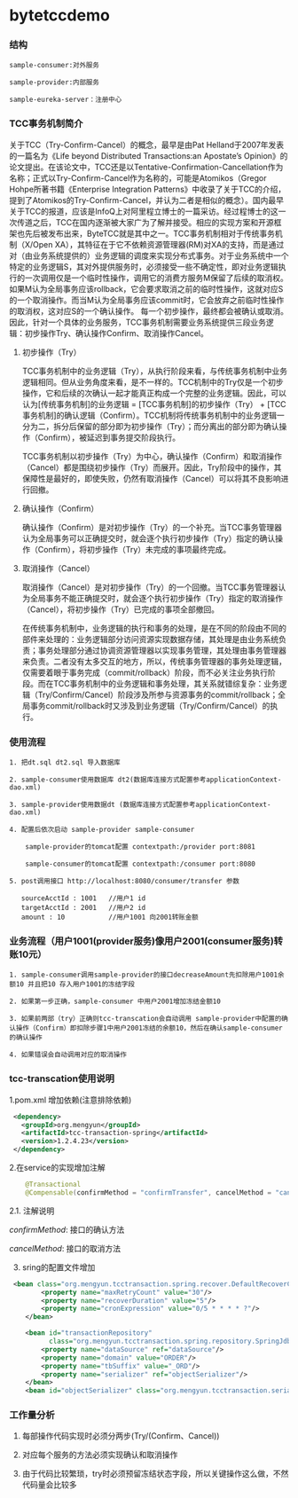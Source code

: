 bytetccdemo
====================

### 结构
    
    sample-consumer:对外服务

    sample-provider:内部服务

    sample-eureka-server：注册中心
    
### TCC事务机制简介

关于TCC（Try-Confirm-Cancel）的概念，最早是由Pat Helland于2007年发表的一篇名为《Life beyond Distributed Transactions:an Apostate’s Opinion》的论文提出。在该论文中，TCC还是以Tentative-Confirmation-Cancellation作为名称；正式以Try-Confirm-Cancel作为名称的，可能是Atomikos（Gregor Hohpe所著书籍《Enterprise Integration Patterns》中收录了关于TCC的介绍，提到了Atomikos的Try-Confirm-Cancel，并认为二者是相似的概念）。国内最早关于TCC的报道，应该是InfoQ上对阿里程立博士的一篇采访。经过程博士的这一次传道之后，TCC在国内逐渐被大家广为了解并接受。相应的实现方案和开源框架也先后被发布出来，ByteTCC就是其中之一。TCC事务机制相对于传统事务机制（X/Open XA），其特征在于它不依赖资源管理器(RM)对XA的支持，而是通过对（由业务系统提供的）业务逻辑的调度来实现分布式事务。对于业务系统中一个特定的业务逻辑S，其对外提供服务时，必须接受一些不确定性，即对业务逻辑执行的一次调用仅是一个临时性操作，调用它的消费方服务M保留了后续的取消权。如果M认为全局事务应该rollback，它会要求取消之前的临时性操作，这就对应S的一个取消操作。而当M认为全局事务应该commit时，它会放弃之前临时性操作的取消权，这对应S的一个确认操作。 每一个初步操作，最终都会被确认或取消。因此，针对一个具体的业务服务，TCC事务机制需要业务系统提供三段业务逻辑：初步操作Try、确认操作Confirm、取消操作Cancel。

1. 初步操作（Try）

    TCC事务机制中的业务逻辑（Try），从执行阶段来看，与传统事务机制中业务逻辑相同。但从业务角度来看，是不一样的。TCC机制中的Try仅是一个初步操作，它和后续的次确认一起才能真正构成一个完整的业务逻辑。因此，可以认为[传统事务机制]的业务逻辑 = [TCC事务机制]的初步操作（Try） + [TCC事务机制]的确认逻辑（Confirm）。TCC机制将传统事务机制中的业务逻辑一分为二，拆分后保留的部分即为初步操作（Try）；而分离出的部分即为确认操作（Confirm），被延迟到事务提交阶段执行。

    TCC事务机制以初步操作（Try）为中心，确认操作（Confirm）和取消操作（Cancel）都是围绕初步操作（Try）而展开。因此，Try阶段中的操作，其保障性是最好的，即使失败，仍然有取消操作（Cancel）可以将其不良影响进行回撤。

2. 确认操作（Confirm）

    确认操作（Confirm）是对初步操作（Try）的一个补充。当TCC事务管理器认为全局事务可以正确提交时，就会逐个执行初步操作（Try）指定的确认操作（Confirm），将初步操作（Try）未完成的事项最终完成。

3. 取消操作（Cancel）

    取消操作（Cancel）是对初步操作（Try）的一个回撤。当TCC事务管理器认为全局事务不能正确提交时，就会逐个执行初步操作（Try）指定的取消操作（Cancel），将初步操作（Try）已完成的事项全部撤回。

    在传统事务机制中，业务逻辑的执行和事务的处理，是在不同的阶段由不同的部件来处理的：业务逻辑部分访问资源实现数据存储，其处理是由业务系统负责；事务处理部分通过协调资源管理器以实现事务管理，其处理由事务管理器来负责。二者没有太多交互的地方，所以，传统事务管理器的事务处理逻辑，仅需要着眼于事务完成（commit/rollback）阶段，而不必关注业务执行阶段。而在TCC事务机制中的业务逻辑和事务处理，其关系就错综复杂：业务逻辑（Try/Confirm/Cancel）阶段涉及所参与资源事务的commit/rollback；全局事务commit/rollback时又涉及到业务逻辑（Try/Confirm/Cancel）的执行。

### 使用流程
    
    1. 把dt.sql dt2.sql 导入数据库
    
    2. sample-consumer使用数据库 dt2(数据库连接方式配置参考applicationContext-dao.xml)
    
    3. sample-provider使用数据dt (数据库连接方式配置参考applicationContext-dao.xml)

    4. 配置后依次启动 sample-provider sample-consumer
        
        sample-provider的tomcat配置 contextpath:/provider port:8081
        
        sample-consumer的tomcat配置 contextpath:/consumer port:8080
    
    5. post调用接口 http://localhost:8080/consumer/transfer 参数
     
       sourceAcctId : 1001   //用户1 id
       targetAcctId : 2001   //用户2 id
       amount : 10           //用户1001 向2001转账金额

### 业务流程（用户1001(provider服务)像用户2001(consumer服务)转账10元）
    
    1. sample-consumer调用sample-provider的接口decreaseAmount先扣除用户1001余额10 并且把10 存入用户1001的冻结字段
    
    2. 如果第一步正确，sample-consumer 中用户2001增加冻结金额10
    
    3. 如果前两部（try）正确则tcc-transcation会自动调用 sample-provider中配置的确认操作（Confirm）即扣除步骤1中用户2001冻结的余额10，然后在确认sample-consumer的确认操作
    
    4. 如果错误会自动调用对应的取消操作
    
### tcc-transcation使用说明

1.pom.xml 增加依赖(注意排除依赖)
    
```xml
 <dependency>
   <groupId>org.mengyun</groupId>
   <artifactId>tcc-transaction-spring</artifactId>
   <version>1.2.4.23</version>
 </dependency>
```

2.在service的实现增加注解

```java
    @Transactional
    @Compensable(confirmMethod = "confirmTransfer", cancelMethod = "cancelTransfer")
```
2.1. 注解说明

*confirmMethod*: 接口的确认方法 

*cancelMethod*: 接口的取消方法

3. sring的配置文件增加

```xml
 <bean class="org.mengyun.tcctransaction.spring.recover.DefaultRecoverConfig">
        <property name="maxRetryCount" value="30"/>
        <property name="recoverDuration" value="5"/>
        <property name="cronExpression" value="0/5 * * * * ?"/>
    </bean>

    <bean id="transactionRepository"
          class="org.mengyun.tcctransaction.spring.repository.SpringJdbcTransactionRepository">
        <property name="dataSource" ref="dataSource"/>
        <property name="domain" value="ORDER"/>
        <property name="tbSuffix" value="_ORD"/>
        <property name="serializer" ref="objectSerializer"/>
    </bean>
    <bean id="objectSerializer" class="org.mengyun.tcctransaction.serializer.KryoPoolSerializer"/>
```
### 工作量分析

1. 每部操作代码实现时必须分两步(Try/(Confirm、Cancel))

2. 对应每个服务的方法必须实现确认和取消操作

3. 由于代码比较繁琐，try时必须预留冻结状态字段，所以关键操作这么做，不然代码量会比较多
